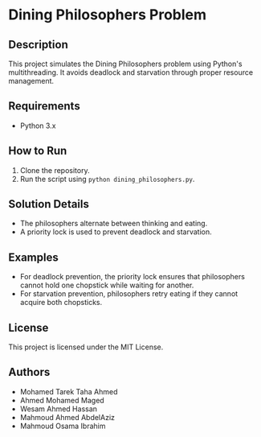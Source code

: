 # Dining Philosophers Problem

## Description
This project simulates the Dining Philosophers problem using Python's multithreading. It avoids deadlock and starvation through proper resource management.

## Requirements
- Python 3.x

## How to Run
1. Clone the repository.
2. Run the script using `python dining_philosophers.py`.

## Solution Details
- The philosophers alternate between thinking and eating.
- A priority lock is used to prevent deadlock and starvation.

## Examples
- For deadlock prevention, the priority lock ensures that philosophers cannot hold one chopstick while waiting for another.
- For starvation prevention, philosophers retry eating if they cannot acquire both chopsticks.

## License
This project is licensed under the MIT License.

## Authors
- Mohamed Tarek Taha Ahmed
- Ahmed Mohamed Maged
- Wesam Ahmed Hassan
- Mahmoud Ahmed AbdelAziz
- Mahmoud Osama Ibrahim